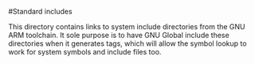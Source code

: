 #Standard includes

This directory contains links to system include directories from the GNU ARM
toolchain. It sole purpose is to have GNU Global include these directories
when it generates tags, which will allow the symbol lookup to work for system
symbols and include files too.
